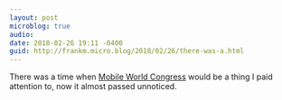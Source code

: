 ```yaml
---
layout: post
microblog: true
audio: 
date: 2018-02-26 19:11 -0400
guid: http://frankm.micro.blog/2018/02/26/there-was-a.html
---
```

There was a time when [Mobile World Congress](https://news.google.com/news/search/section/q/mobile%20world%20congress/mobile%20world%20congress?hl=en&gl=US&ned=us) would be a thing I paid attention to, now it almost passed unnoticed. 
